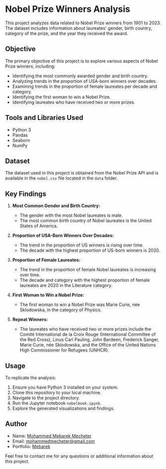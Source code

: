 # Nobel Prize Winners Analysis

This project analyzes data related to Nobel Prize winners from 1901 to 2023. The dataset includes information about laureates' gender, birth country, category of the prize, and the year they received the award.

## Objective
The primary objective of this project is to explore various aspects of Nobel Prize winners, including:
- Identifying the most commonly awarded gender and birth country.
- Analyzing trends in the proportion of USA-born winners over decades.
- Examining trends in the proportion of female laureates per decade and category.
- Identifying the first woman to win a Nobel Prize.
- Identifying laureates who have received two or more prizes.

## Tools and Libraries Used
- Python 3
- Pandas
- Seaborn
- NumPy

## Dataset
The dataset used in this project is obtained from the Nobel Prize API and is available in the `nobel.csv` file located in the `data` folder.

## Key Findings
1. **Most Common Gender and Birth Country:**
   - The gender with the most Nobel laureates is male.
   - The most common birth country of Nobel laureates is the United States of America.

2. **Proportion of USA-Born Winners Over Decades:**
   - The trend in the proportion of US winners is rising over time.
   - The decade with the highest proportion of US-born winners is 2020.

3. **Proportion of Female Laureates:**
   - The trend in the proportion of female Nobel laureates is increasing over time.
   - The decade and category with the highest proportion of female laureates are 2020 in the Literature category.

4. **First Woman to Win a Nobel Prize:**
   - The first woman to win a Nobel Prize was Marie Curie, née Sklodowska, in the category of Physics.

5. **Repeat Winners:**
   - The laureates who have received two or more prizes include the Comité International de la Croix Rouge (International Committee of the Red Cross), Linus Carl Pauling, John Bardeen, Frederick Sanger, Marie Curie, née Sklodowska, and the Office of the United Nations High Commissioner for Refugees (UNHCR).

## Usage
To replicate the analysis:
1. Ensure you have Python 3 installed on your system.
2. Clone this repository to your local machine.
3. Navigate to the project directory.
4. Run the Jupyter notebook `nobelbook.ipynb`.
5. Explore the generated visualizations and findings.

## Author

- Name: [Mohammed Mebarek Mecheter](https://www.linkedin.com/in/mohammed-mebarek-mecheter/)
- Email: mohammedmecheter@gmail.com
- Portfolio: [Mebarek](https://mebarek.pages.dev/)

Feel free to contact me for any questions or additional information about this project.

